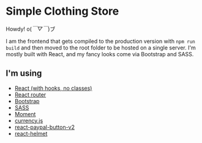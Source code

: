 # Simple Clothing Store


Howdy! o(*￣▽￣*)ブ


I am the frontend that gets compiled to the production version with `npm run build` and then moved to the root folder to be hosted on a single server. I'm mostly built with React, and my fancy looks come via Bootstrap and SASS.

## I'm using
  * [React (with hooks, no classes)](https://reactjs.org/docs/hooks-intro.html)
  * [React router](https://www.npmjs.com/package/react-router)
  * [Bootstrap](https://getbootstrap.com/)
  * [SASS](https://sass-lang.com/)
  * [Moment](https://www.npmjs.com/package/moment)
  * [currency.js](https://www.npmjs.com/package/currency.js)
  * [react-paypal-button-v2](https://www.npmjs.com/package/react-paypal-button-v2)
  * [react-helmet](https://www.npmjs.com/package/react-helmet)